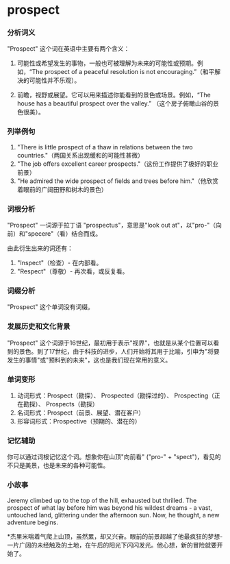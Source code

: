 # prospect

### 分析词义

  

"Prospect" 这个词在英语中主要有两个含义：

  

1.  可能性或希望发生的事物，一般也可被理解为未来的可能性或预期。例如，“The prospect of a peaceful resolution is not encouraging.”（和平解决的可能性并不乐观）。
    
      
    
2.  前瞻，视野或展望。它可以用来描述你能看到的景色或场景。例如，“The house has a beautiful prospect over the valley.” （这个房子俯瞰山谷的景色很美）。
    
      
    

  

### 列举例句

  

1.  "There is little prospect of a thaw in relations between the two countries."（两国关系出现缓和的可能性甚微）
2.  "The job offers excellent career prospects."（这份工作提供了极好的职业前景）
3.  "He admired the wide prospect of fields and trees before him."（他欣赏着眼前的广阔田野和树木的景色）

  

### 词根分析

  

"Prospect" 一词源于拉丁语 "prospectus"，意思是"look out at"，以"pro-"（向前）和"specere"（看）结合而成。

  

由此衍生出来的词还有：

  

1.  "Inspect"（检查）- 在内部看。
2.  "Respect"（尊敬）- 再次看，或反复看。

  

### 词缀分析

  

"Prospect" 这个单词没有词缀。

  

### 发展历史和文化背景

  

"Prospect" 这个词源于16世纪，最初用于表示"视界"，也就是从某个位置可以看到的景色。到了17世纪，由于科技的进步，人们开始将其用于比喻，引申为"将要发生的事情"或"预料到的未来"，这也是我们现在常用的意义。

  

### 单词变形

  

1.  动词形式：Prospect（勘探）、 Prospected（勘探过的）、 Prospecting（正在勘探）、 Prospects（勘探）
2.  名词形式：Prospect（前景、展望、潜在客户）
3.  形容词形式：Prospective（预期的、潜在的）

  

### 记忆辅助

  

你可以通过词根记忆这个词。想象你在山顶"向前看" ("pro-" + "spect")，看见的不只是美景，也是未来的各种可能性。

  

### 小故事

  

Jeremy climbed up to the top of the hill, exhausted but thrilled. The prospect of what lay before him was beyond his wildest dreams - a vast, untouched land, glittering under the afternoon sun. Now, he thought, a new adventure begins.

  

\*杰里米喘着气爬上山顶，虽然累，却又兴奋。眼前的前景超越了他最疯狂的梦想-一片广阔的未经触及的土地，在午后的阳光下闪闪发光。他心想，新的冒险就要开始了。
